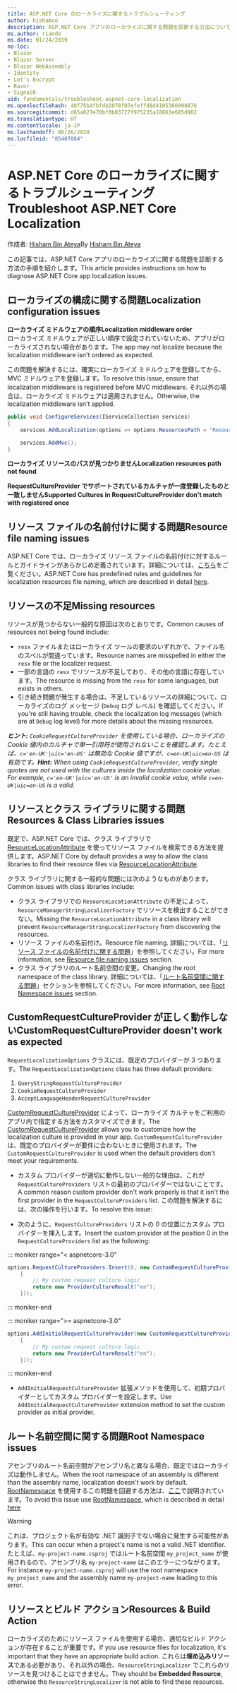 ```yaml
---
title: ASP.NET Core のローカライズに関するトラブルシューティング
author: hishamco
description: ASP.NET Core アプリのローカライズに関する問題を診断する方法について説明します。
ms.author: riande
ms.date: 01/24/2019
no-loc:
- Blazor
- Blazor Server
- Blazor WebAssembly
- Identity
- Let's Encrypt
- Razor
- SignalR
uid: fundamentals/troubleshoot-aspnet-core-localization
ms.openlocfilehash: 48f75b4fbfdb2078f07efeffd8d4105366998876
ms.sourcegitcommit: d65a027e78bf0b83727f975235a18863e685d902
ms.translationtype: HT
ms.contentlocale: ja-JP
ms.lasthandoff: 06/26/2020
ms.locfileid: "85407084"
---
```

# <a name="troubleshoot-aspnet-core-localization"></a><span data-ttu-id="35670-103">ASP.NET Core のローカライズに関するトラブルシューティング</span><span class="sxs-lookup"><span data-stu-id="35670-103">Troubleshoot ASP.NET Core Localization</span></span>

<span data-ttu-id="35670-104">作成者: [Hisham Bin Ateya](https://github.com/hishamco)</span><span class="sxs-lookup"><span data-stu-id="35670-104">By [Hisham Bin Ateya](https://github.com/hishamco)</span></span>

<span data-ttu-id="35670-105">この記事では、ASP.NET Core アプリのローカライズに関する問題を診断する方法の手順を紹介します。</span><span class="sxs-lookup"><span data-stu-id="35670-105">This article provides instructions on how to diagnose ASP.NET Core app localization issues.</span></span>

## <a name="localization-configuration-issues"></a><span data-ttu-id="35670-106">ローカライズの構成に関する問題</span><span class="sxs-lookup"><span data-stu-id="35670-106">Localization configuration issues</span></span>

<span data-ttu-id="35670-107">**ローカライズ ミドルウェアの順序**</span><span class="sxs-lookup"><span data-stu-id="35670-107">**Localization middleware order**</span></span>  
<span data-ttu-id="35670-108">ローカライズ ミドルウェアが正しい順序で設定されていないため、アプリがローカライズされない場合があります。</span><span class="sxs-lookup"><span data-stu-id="35670-108">The app may not localize because the localization middleware isn't ordered as expected.</span></span>

<span data-ttu-id="35670-109">この問題を解決するには、確実にローカライズ ミドルウェアを登録してから、MVC ミドルウェアを登録します。</span><span class="sxs-lookup"><span data-stu-id="35670-109">To resolve this issue, ensure that localization middleware is registered before MVC middleware.</span></span> <span data-ttu-id="35670-110">それ以外の場合は、ローカライズ ミドルウェアは適用されません。</span><span class="sxs-lookup"><span data-stu-id="35670-110">Otherwise, the localization middleware isn't applied.</span></span>

```csharp
public void ConfigureServices(IServiceCollection services)
{
    services.AddLocalization(options => options.ResourcesPath = "Resources");

    services.AddMvc();
}
```

<span data-ttu-id="35670-111">**ローカライズ リソースのパスが見つかりません**</span><span class="sxs-lookup"><span data-stu-id="35670-111">**Localization resources path not found**</span></span>

<span data-ttu-id="35670-112">**RequestCultureProvider でサポートされているカルチャが一度登録したものと一致しません**</span><span class="sxs-lookup"><span data-stu-id="35670-112">**Supported Cultures in RequestCultureProvider don't match with registered once**</span></span>  

## <a name="resource-file-naming-issues"></a><span data-ttu-id="35670-113">リソース ファイルの名前付けに関する問題</span><span class="sxs-lookup"><span data-stu-id="35670-113">Resource file naming issues</span></span>

<span data-ttu-id="35670-114">ASP.NET Core では、ローカライズ リソース ファイルの名前付けに対するルールとガイドラインがあらかじめ定義されています。詳細については、[こちら](xref:fundamentals/localization?view=aspnetcore-2.2#resource-file-naming)をご覧ください。</span><span class="sxs-lookup"><span data-stu-id="35670-114">ASP.NET Core has predefined rules and guidelines for localization resources file naming, which are described in detail [here](xref:fundamentals/localization?view=aspnetcore-2.2#resource-file-naming).</span></span>

## <a name="missing-resources"></a><span data-ttu-id="35670-115">リソースの不足</span><span class="sxs-lookup"><span data-stu-id="35670-115">Missing resources</span></span>

<span data-ttu-id="35670-116">リソースが見つからない一般的な原因は次のとおりです。</span><span class="sxs-lookup"><span data-stu-id="35670-116">Common causes of resources not being found include:</span></span>

- <span data-ttu-id="35670-117">`resx` ファイルまたはローカライズ ツールの要求のいずれかで、ファイル名のスペルが間違っています。</span><span class="sxs-lookup"><span data-stu-id="35670-117">Resource names are misspelled in either the `resx` file or the localizer request.</span></span>
- <span data-ttu-id="35670-118">一部の言語の `resx` でリソースが不足しており、その他の言語に存在しています。</span><span class="sxs-lookup"><span data-stu-id="35670-118">The resource is missing from the `resx` for some languages, but exists in others.</span></span>
- <span data-ttu-id="35670-119">引き続き問題が発生する場合は、不足しているリソースの詳細について、ローカライズのログ メッセージ (`Debug` ログ レベル) を確認してください。</span><span class="sxs-lookup"><span data-stu-id="35670-119">If you're still having trouble, check the localization log messages (which are at `Debug` log level) for more details about the missing resources.</span></span>

<span data-ttu-id="35670-120">_**ヒント:** `CookieRequestCultureProvider` を使用している場合、ローカライズの Cookie 値内のカルチャで単一引用符が使用されないことを確認します。たとえば、`c='en-UK'|uic='en-US'` は無効な Cookie 値ですが、`c=en-UK|uic=en-US` は有効です。_</span><span class="sxs-lookup"><span data-stu-id="35670-120">_**Hint:** When using `CookieRequestCultureProvider`, verify single quotes are not used with the cultures inside the localization cookie value. For example, `c='en-UK'|uic='en-US'` is an invalid cookie value, while `c=en-UK|uic=en-US` is a valid._</span></span>

## <a name="resources--class-libraries-issues"></a><span data-ttu-id="35670-121">リソースとクラス ライブラリに関する問題</span><span class="sxs-lookup"><span data-stu-id="35670-121">Resources & Class Libraries issues</span></span>

<span data-ttu-id="35670-122">既定で、ASP.NET Core では、クラス ライブラリで [ResourceLocationAttribute](/dotnet/api/microsoft.extensions.localization.resourcelocationattribute?view=aspnetcore-2.1) を使ってリソース ファイルを検索できる方法を提供します。</span><span class="sxs-lookup"><span data-stu-id="35670-122">ASP.NET Core by default provides a way to allow the class libraries to find their resource files via [ResourceLocationAttribute](/dotnet/api/microsoft.extensions.localization.resourcelocationattribute?view=aspnetcore-2.1).</span></span>

<span data-ttu-id="35670-123">クラス ライブラリに関する一般的な問題には次のようなものがあります。</span><span class="sxs-lookup"><span data-stu-id="35670-123">Common issues with class libraries include:</span></span>
- <span data-ttu-id="35670-124">クラス ライブラリでの `ResourceLocationAttribute` の不足によって、`ResourceManagerStringLocalizerFactory` でリソースを検出することができない。</span><span class="sxs-lookup"><span data-stu-id="35670-124">Missing the `ResourceLocationAttribute` in a class library will prevent `ResourceManagerStringLocalizerFactory` from discovering the resources.</span></span>
- <span data-ttu-id="35670-125">リソース ファイルの名前付け。</span><span class="sxs-lookup"><span data-stu-id="35670-125">Resource file naming.</span></span> <span data-ttu-id="35670-126">詳細については、「[リソース ファイルの名前付けに関する問題](#resource-file-naming-issues)」を参照してください。</span><span class="sxs-lookup"><span data-stu-id="35670-126">For more information, see [Resource file naming issues](#resource-file-naming-issues) section.</span></span>
- <span data-ttu-id="35670-127">クラス ライブラリのルート名前空間の変更。</span><span class="sxs-lookup"><span data-stu-id="35670-127">Changing the root namespace of the class library.</span></span> <span data-ttu-id="35670-128">詳細については、「[ルート名前空間に関する問題](#root-namespace-issues)」セクションを参照してください。</span><span class="sxs-lookup"><span data-stu-id="35670-128">For more information, see [Root Namespace issues](#root-namespace-issues) section.</span></span>

## <a name="customrequestcultureprovider-doesnt-work-as-expected"></a><span data-ttu-id="35670-129">CustomRequestCultureProvider が正しく動作しない</span><span class="sxs-lookup"><span data-stu-id="35670-129">CustomRequestCultureProvider doesn't work as expected</span></span>

<span data-ttu-id="35670-130">`RequestLocalizationOptions` クラスには、既定のプロバイダーが 3 つあります。</span><span class="sxs-lookup"><span data-stu-id="35670-130">The `RequestLocalizationOptions` class has three default providers:</span></span>

1. `QueryStringRequestCultureProvider`
2. `CookieRequestCultureProvider`
3. `AcceptLanguageHeaderRequestCultureProvider`

<span data-ttu-id="35670-131">[CustomRequestCultureProvider](/dotnet/api/microsoft.aspnetcore.localization.customrequestcultureprovider?view=aspnetcore-2.1) によって、ローカライズ カルチャをご利用のアプリ内で指定する方法をカスタマイズできます。</span><span class="sxs-lookup"><span data-stu-id="35670-131">The [CustomRequestCultureProvider](/dotnet/api/microsoft.aspnetcore.localization.customrequestcultureprovider?view=aspnetcore-2.1) allows you to customize how the localization culture is provided in your app.</span></span> <span data-ttu-id="35670-132">`CustomRequestCultureProvider` は、既定のプロバイダーが要件に合わないときに使用されます。</span><span class="sxs-lookup"><span data-stu-id="35670-132">The `CustomRequestCultureProvider` is used when the default providers don't meet your requirements.</span></span>

- <span data-ttu-id="35670-133">カスタム プロバイダーが適切に動作しない一般的な理由は、これが `RequestCultureProviders` リストの最初のプロバイダーではないことです。</span><span class="sxs-lookup"><span data-stu-id="35670-133">A common reason custom provider don't work properly is that it isn't the first provider in the `RequestCultureProviders` list.</span></span> <span data-ttu-id="35670-134">この問題を解決するには、次の操作を行います。</span><span class="sxs-lookup"><span data-stu-id="35670-134">To resolve this issue:</span></span>

- <span data-ttu-id="35670-135">次のように、`RequestCultureProviders` リストの 0 の位置にカスタム プロバイダーを挿入します。</span><span class="sxs-lookup"><span data-stu-id="35670-135">Insert the custom provider at the position 0 in the `RequestCultureProviders` list as the following:</span></span>

::: moniker range="< aspnetcore-3.0"
```csharp
options.RequestCultureProviders.Insert(0, new CustomRequestCultureProvider(async context =>
    {
        // My custom request culture logic
        return new ProviderCultureResult("en");
    }));
```
::: moniker-end

::: moniker range=">= aspnetcore-3.0"
```csharp
options.AddInitialRequestCultureProvider(new CustomRequestCultureProvider(async context =>
    {
        // My custom request culture logic
        return new ProviderCultureResult("en");
    }));
```
::: moniker-end

- <span data-ttu-id="35670-136">`AddInitialRequestCultureProvider` 拡張メソッドを使用して、初期プロバイダーとしてカスタム プロバイダーを設定します。</span><span class="sxs-lookup"><span data-stu-id="35670-136">Use `AddInitialRequestCultureProvider` extension method to set the custom provider as initial provider.</span></span>

## <a name="root-namespace-issues"></a><span data-ttu-id="35670-137">ルート名前空間に関する問題</span><span class="sxs-lookup"><span data-stu-id="35670-137">Root Namespace issues</span></span>

<span data-ttu-id="35670-138">アセンブリのルート名前空間がアセンブリ名と異なる場合、既定ではローカライズは動作しません。</span><span class="sxs-lookup"><span data-stu-id="35670-138">When the root namespace of an assembly is different than the assembly name, localization doesn't work by default.</span></span> <span data-ttu-id="35670-139">[RootNamespace](/dotnet/api/microsoft.extensions.localization.rootnamespaceattribute?view=aspnetcore-2.1) を使用するこの問題を回避する方法は、[ここ](xref:fundamentals/localization?view=aspnetcore-2.2#resource-file-naming)で説明されています。</span><span class="sxs-lookup"><span data-stu-id="35670-139">To avoid this issue use [RootNamespace](/dotnet/api/microsoft.extensions.localization.rootnamespaceattribute?view=aspnetcore-2.1), which is described in detail [here](xref:fundamentals/localization?view=aspnetcore-2.2#resource-file-naming)</span></span>

> [!WARNING]
> <span data-ttu-id="35670-140">これは、プロジェクト名が有効な .NET 識別子でない場合に発生する可能性があります。</span><span class="sxs-lookup"><span data-stu-id="35670-140">This can occur when a project's name is not a valid .NET identifier.</span></span> <span data-ttu-id="35670-141">たとえば、`my-project-name.csproj` ではルート名前空間 `my_project_name` が使用されるので、アセンブリ名 `my-project-name` はこのエラーにつながります。</span><span class="sxs-lookup"><span data-stu-id="35670-141">For instance `my-project-name.csproj` will use the root namespace `my_project_name` and the assembly name `my-project-name` leading to this error.</span></span> 

## <a name="resources--build-action"></a><span data-ttu-id="35670-142">リソースとビルド アクション</span><span class="sxs-lookup"><span data-stu-id="35670-142">Resources & Build Action</span></span>

<span data-ttu-id="35670-143">ローカライズのためにリソース ファイルを使用する場合、適切なビルド アクションが存在することが重要です。</span><span class="sxs-lookup"><span data-stu-id="35670-143">If you use resource files for localization, it's important that they have an appropriate build action.</span></span> <span data-ttu-id="35670-144">これらは**埋め込みリソース**である必要があり、それ以外の場合、`ResourceStringLocalizer` でこれらのリソースを見つけることはできません。</span><span class="sxs-lookup"><span data-stu-id="35670-144">They should be **Embedded Resource**, otherwise the `ResourceStringLocalizer` is not able to find these resources.</span></span>
